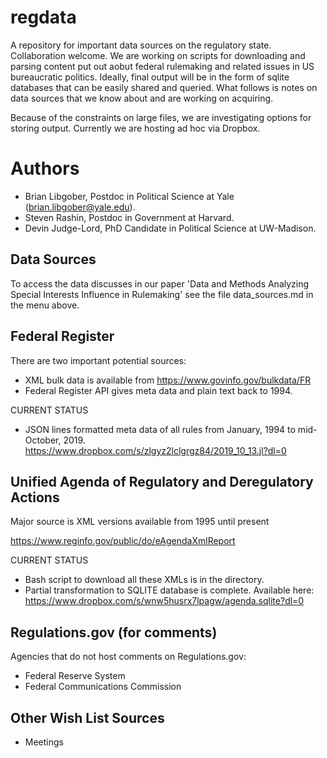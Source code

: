 # regdata
A repository for important data sources on the regulatory state. Collaboration welcome. We are working on scripts for downloading and parsing content put out aobut federal rulemaking and related issues in US bureaucratic politics. Ideally, final output will be in the form of sqlite databases that can be easily shared and queried. What follows is notes on data sources that we know about and are working on acquiring.

Because of the constraints on large files, we are investigating options for storing output. Currently we are hosting ad hoc via Dropbox. 

# Authors

- Brian Libgober, Postdoc in Political Science at Yale (brian.libgober@yale.edu).
- Steven Rashin, Postdoc in Government at Harvard.
- Devin Judge-Lord, PhD Candidate in Political Science at UW-Madison.

## Data Sources
To access the data discusses in our paper 'Data and Methods Analyzing Special Interests Influence in Rulemaking' see the file data_sources.md in the menu above.

## Federal Register

There are two important potential sources:

- XML bulk data is available from https://www.govinfo.gov/bulkdata/FR
- Federal Register API gives meta data and plain text back to 1994.

CURRENT STATUS
  
- JSON lines formatted meta data of all rules from January, 1994 to mid-October, 2019. https://www.dropbox.com/s/zlgyz2lclgrgz84/2019_10_13.jl?dl=0

## Unified Agenda of Regulatory and Deregulatory Actions

Major source is XML versions available from 1995 until present

https://www.reginfo.gov/public/do/eAgendaXmlReport

CURRENT STATUS

- Bash script to download all these XMLs is in the directory.
- Partial transformation to SQLITE database is complete. Available here: https://www.dropbox.com/s/wnw5husrx7lpagw/agenda.sqlite?dl=0

## Regulations.gov (for comments)

Agencies that do not host comments on Regulations.gov:

- Federal Reserve System
- Federal Communications Commission

## Other Wish List Sources

- Meetings
